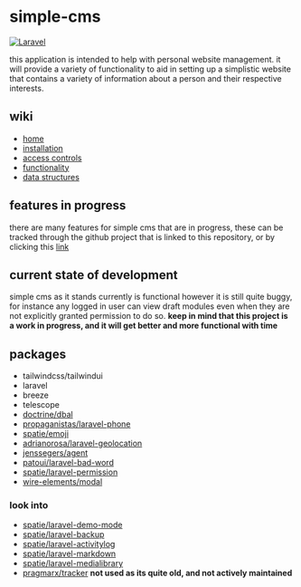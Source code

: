 # simple-cms

[![Laravel](https://github.com/ryangurn/ryangurnick/actions/workflows/laravel.yml/badge.svg?branch=master)](https://github.com/ryangurn/ryangurnick/actions/workflows/laravel.yml)

this application is intended to help with personal website management. it will provide a variety of functionality to aid in setting up a simplistic website that contains a variety of information about a person and their respective interests.

## wiki
* [home](https://github.com/ryangurn/ryangurnick/wiki)
* [installation](https://github.com/ryangurn/ryangurnick/wiki/installation)
* [access controls](https://github.com/ryangurn/ryangurnick/wiki/access-controls)
* [functionality](https://github.com/ryangurn/ryangurnick/wiki/functionality)
* [data structures](https://github.com/ryangurn/ryangurnick/wiki/data-structures)

## features in progress
there are many features for simple cms that are in progress, these can be tracked through the github project that is linked to this repository, or by clicking this [link](https://github.com/users/ryangurn/projects/1)

## current state of development
simple cms as it stands currently is functional however it is still quite buggy, for instance any logged in user can view draft modules even when they are not explicitly granted permission to do so. **keep in mind that this project is a work in progress, and it will get better and more functional with time**

## packages
* tailwindcss/tailwindui
* laravel
* breeze
* telescope
* [doctrine/dbal](https://github.com/doctrine/dbal)
* [propaganistas/laravel-phone](https://github.com/propaganistas/laravel-phone)
* [spatie/emoji](https://github.com/spatie/emoji)
* [adrianorosa/laravel-geolocation](https://github.com/adrianorsouza/laravel-geolocation)
* [jenssegers/agent](https://github.com/jenssegers/agent)
* [patoui/laravel-bad-word](https://github.com/patoui/laravel-bad-word)
* [spatie/laravel-permission](https://github.com/spatie/laravel-permission)
* [wire-elements/modal](https://github.com/wire-elements/modal)

### look into
* [spatie/laravel-demo-mode](https://github.com/spatie/laravel-demo-mode)
* [spatie/laravel-backup](https://github.com/spatie/laravel-backup)
* [spatie/laravel-activitylog](https://github.com/spatie/laravel-activitylog)
* [spatie/laravel-markdown](https://github.com/spatie/laravel-markdown)
* [spatie/laravel-medialibrary](https://github.com/spatie/laravel-medialibrary)
* [pragmarx/tracker](https://github.com/mikha-dev/pragmarx-tracker) **not used as its quite old, and not actively maintained**
